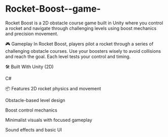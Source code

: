 # Rocket-Boost--game-
Rocket Boost is a 2D obstacle course game built in Unity where you control a rocket and navigate through challenging levels using boost mechanics and precision movement.

🎮 Gameplay
In Rocket Boost, players pilot a rocket through a series of challenging obstacle courses. Use your boosters wisely to avoid collisions and reach the goal. Each level tests your control and timing.

🛠 Built With
Unity (2D)

C#


📦 Features
2D rocket physics and movement

Obstacle-based level design

Boost control mechanics

Minimalist visuals with focused gameplay

Sound effects and basic UI
